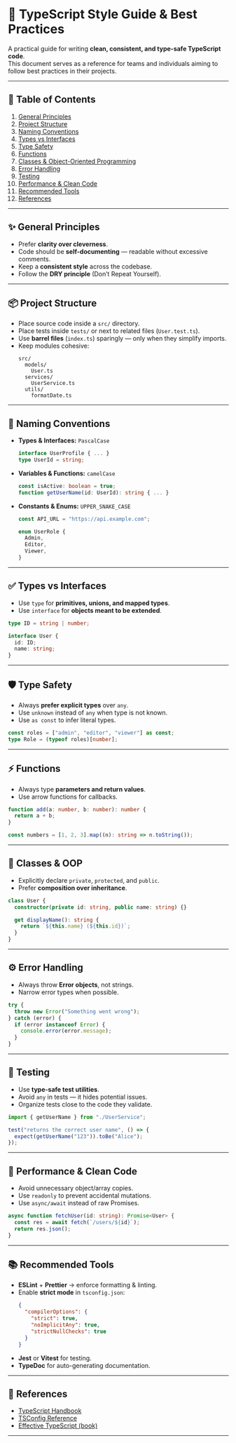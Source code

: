# 📘 TypeScript Style Guide & Best Practices

A practical guide for writing **clean, consistent, and type-safe TypeScript code**.  
This document serves as a reference for teams and individuals aiming to follow best practices in their projects.

---

## 📑 Table of Contents
1. [General Principles](#-general-principles)  
2. [Project Structure](#-project-structure)  
3. [Naming Conventions](#-naming-conventions)  
4. [Types vs Interfaces](#-types-vs-interfaces)  
5. [Type Safety](#-type-safety)  
6. [Functions](#-functions)  
7. [Classes & Object-Oriented Programming](#-classes--oop)  
8. [Error Handling](#-error-handling)  
9. [Testing](#-testing)  
10. [Performance & Clean Code](#-performance--clean-code)  
11. [Recommended Tools](#-recommended-tools)  
12. [References](#-references)  

---

## ✨ General Principles
- Prefer **clarity over cleverness**.  
- Code should be **self-documenting** — readable without excessive comments.  
- Keep a **consistent style** across the codebase.  
- Follow the **DRY principle** (Don’t Repeat Yourself).  

---

## 📦 Project Structure
- Place source code inside a `src/` directory.  
- Place tests inside `tests/` or next to related files (`User.test.ts`).  
- Use **barrel files** (`index.ts`) sparingly — only when they simplify imports.  
- Keep modules cohesive:  
  ```
  src/
    models/
      User.ts
    services/
      UserService.ts
    utils/
      formatDate.ts
  ```

---

## 📝 Naming Conventions
- **Types & Interfaces:** `PascalCase`  
  ```ts
  interface UserProfile { ... }
  type UserId = string;
  ```
- **Variables & Functions:** `camelCase`  
  ```ts
  const isActive: boolean = true;
  function getUserName(id: UserId): string { ... }
  ```
- **Constants & Enums:** `UPPER_SNAKE_CASE`  
  ```ts
  const API_URL = "https://api.example.com";

  enum UserRole {
    Admin,
    Editor,
    Viewer,
  }
  ```

---

## ✅ Types vs Interfaces
- Use `type` for **primitives, unions, and mapped types**.  
- Use `interface` for **objects meant to be extended**.  

```ts
type ID = string | number;

interface User {
  id: ID;
  name: string;
}
```

---

## 🛡️ Type Safety
- Always **prefer explicit types** over `any`.  
- Use `unknown` instead of `any` when type is not known.  
- Use `as const` to infer literal types.  

```ts
const roles = ["admin", "editor", "viewer"] as const;
type Role = (typeof roles)[number];
```

---

## ⚡ Functions
- Always type **parameters and return values**.  
- Use arrow functions for callbacks.  

```ts
function add(a: number, b: number): number {
  return a + b;
}

const numbers = [1, 2, 3].map((n): string => n.toString());
```

---

## 🧩 Classes & OOP
- Explicitly declare `private`, `protected`, and `public`.  
- Prefer **composition over inheritance**.  

```ts
class User {
  constructor(private id: string, public name: string) {}

  get displayName(): string {
    return `${this.name} (${this.id})`;
  }
}
```

---

## ⚙️ Error Handling
- Always throw **Error objects**, not strings.  
- Narrow error types when possible.  

```ts
try {
  throw new Error("Something went wrong");
} catch (error) {
  if (error instanceof Error) {
    console.error(error.message);
  }
}
```

---

## 🧪 Testing
- Use **type-safe test utilities**.  
- Avoid `any` in tests — it hides potential issues.  
- Organize tests close to the code they validate.  

```ts
import { getUserName } from "./UserService";

test("returns the correct user name", () => {
  expect(getUserName("123")).toBe("Alice");
});
```

---

## 🚀 Performance & Clean Code
- Avoid unnecessary object/array copies.  
- Use `readonly` to prevent accidental mutations.  
- Use `async/await` instead of raw Promises.  

```ts
async function fetchUser(id: string): Promise<User> {
  const res = await fetch(`/users/${id}`);
  return res.json();
}
```

---

## 📚 Recommended Tools
- **ESLint** + **Prettier** → enforce formatting & linting.  
- Enable **strict mode** in `tsconfig.json`:  
  ```json
  {
    "compilerOptions": {
      "strict": true,
      "noImplicitAny": true,
      "strictNullChecks": true
    }
  }
  ```
- **Jest** or **Vitest** for testing.  
- **TypeDoc** for auto-generating documentation.  

---

## 🔗 References
- [TypeScript Handbook](https://www.typescriptlang.org/docs/handbook/intro.html)  
- [TSConfig Reference](https://www.typescriptlang.org/tsconfig)  
- [Effective TypeScript (book)](https://effectivetypescript.com/)  

---